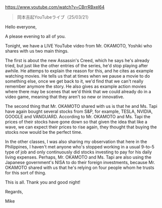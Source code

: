https://www.youtube.com/watch?v=CBrrRBxeI64

> 岡本吉起YouTubeライブ（25/03/21） 
 
Hello everyone,

A please evening to all of you.

Tonight, we have a LIVE YouTube video from Mr. OKAMOTO, Yoshiki who shares with us two main things.

The first is about the new Assassin's Creed, which he says he's already tried, but just like the other entries of the series, he'd stop playing after awhile. He attemps to explain the reason for this, and he cites as example watching movies. He tells us that at times when we pause a movie to do something else, once we get back to it, we'd find that we can't really remember anymore the story. He also gives as example action movies where there may be scenes that we'd think that we could already do in a video game, meaning that they aren't so new or innovative.

The second thing that Mr. OKAMOTO shared with us is that he and Ms. Tapi have again bought several stocks from S&P, for example, TESLA, NVIDIA, GOOGLE and VANGUARD. According to Mr. OKAMOTO and Ms. Tapi the prices of their stocks have gone down so that given the idea that like a wave, we can expect their prices to rise again, they thought that buying the stocks now would be the perfect time.

In the other classes, I was also sharing my observation that here in the Philippines, I haven't met anyone who's stopped working in a usual 9-to-5 type of job and only continuously did stocks investing to pay for his daily living expenses. Perhaps, Mr. OKAMOTO and Ms. Tapi are also using the Japanese government's NISA to do their foreign investments, because Mr. OKAMOTO shared with us that he's relying on four people whom he trusts for this sort of thing.

This is all. Thank you and good night!

Regards,

Mike
